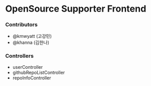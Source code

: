 # OpenSource Supporter Frontend

### Contributors
- @kmwyatt (고강민)
- @khanna (김한나)

### Controllers
- userController
- githubRepoListController
- repoInfoController